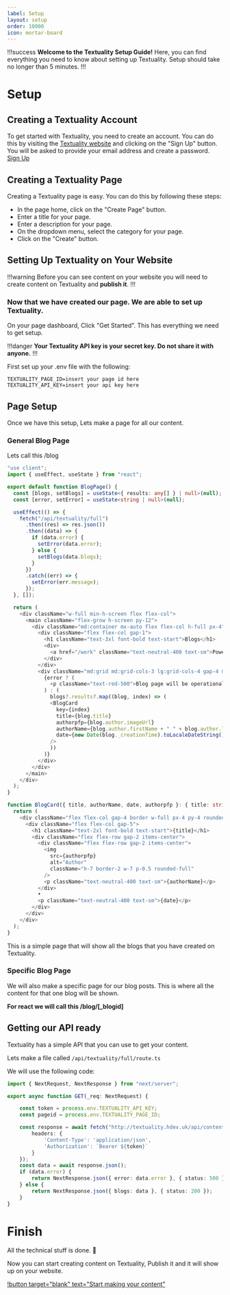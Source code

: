 ```yaml
---
label: Setup
layout: setup
order: 10000
icon: mortar-board
---
```


!!!success
**Welcome to the Textuality Setup Guide!** Here, you can find everything you need to know about setting up Textuality.
Setup should take no longer than 5 minutes.
!!!

# Setup

## Creating a Textuality Account

To get started with Textuality, you need to create an account. You can do this by visiting the [Textuality website](https://textuality.hdev.uk) and clicking on the "Sign Up" button. You will be asked to provide your email address and create a password. [Sign Up](https://textuality.hdev.uk/sign-up)

## Creating a Textuality Page

Creating a Textuality page is easy. You can do this by following these steps:

- In the page home, click on the "Create Page" button.
- Enter a title for your page.
- Enter a description for your page.
- On the dropdown menu, select the category for your page.
- Click on the "Create" button.

## Setting Up Textuality on Your Website

!!!warning
Before you can see content on your website you will need to create content on Textuality and **publish it**.
!!!

### Now that we have created our page. We are able to set up Textuality.

On your page dashboard, Click "Get Started".
This has everything we need to get setup.

!!!danger
**Your Textuality API key is your secret key. Do not share it with anyone.**
!!!

First set up your .env file with the following:

```env
TEXTUALITY_PAGE_ID=insert your page id here
TEXTUALITY_API_KEY=insert your api key here
```

## Page Setup

Once we have this setup, Lets make a page for all our content.

### General Blog Page
Lets call this /blog



```ts
"use client";
import { useEffect, useState } from "react";

export default function BlogPage() {
  const [blogs, setBlogs] = useState<{ results: any[] } | null>(null);
  const [error, setError] = useState<string | null>(null);

  useEffect(() => {
    fetch("/api/textuality/full")
      .then((res) => res.json())
      .then((data) => {
        if (data.error) {
          setError(data.error);
        } else {
          setBlogs(data.blogs);
        }
      })
      .catch((err) => {
        setError(err.message);
      });
  }, []);

  return (
    <div className="w-full min-h-screen flex flex-col">
      <main className="flex-grow h-screen py-12">
        <div className="md:container mx-auto flex flex-col h-full px-4">
          <div className="flex flex-col gap-1">
            <h1 className="text-3xl font-bold text-start">Blogs</h1>
            <div>
              <a href="/work" className="text-neutral-400 text-sm">Powered by Textuality</a>
            </div>
          </div>
          <div className="md:grid md:grid-cols-3 lg:grid-cols-4 gap-4 mt-4">
            {error ? (
              <p className="text-red-500">Blog page will be operational in approx 2 days</p>
            ) : (
              blogs?.results?.map((blog, index) => (
              <BlogCard
                key={index}
                title={blog.title}
                authorpfp={blog.author.imageUrl}
                authorName={blog.author.firstName + " " + blog.author.lastName}
                date={new Date(blog._creationTime).toLocaleDateString()}
              />
              ))
            )}
          </div>
        </div>
      </main>
    </div>
  );
}

function BlogCard({ title, authorName, date, authorpfp }: { title: string; authorName: string; date: string; authorpfp: string }) {
  return (
    <div className="flex flex-col gap-4 border w-full px-4 py-4 rounded-md bg-white dark:bg-black/60">
      <div className="flex flex-col gap-5">
        <h1 className="text-2xl font-bold text-start">{title}</h1>
        <div className="flex flex-row gap-2 items-center">
          <div className="flex flex-row gap-2 items-center">
            <img
              src={authorpfp}
              alt="Author"
              className="h-7 border-2 w-7 p-0.5 rounded-full"
            />
            <p className="text-neutral-400 text-sm">{authorName}</p>
          </div>
          •
          <p className="text-neutral-400 text-sm">{date}</p>
        </div>
      </div>
    </div>
  );
}
```

This is a simple page that will show all the blogs that you have created on Textuality.

### Specific Blog Page

We will also make a specific page for our blog posts. This is where all the content for that one blog will be shown.

**For react we will call this /blog/[_blogid]**

## Getting our API ready
Textuality has a simple API that you can use to get your content.

Lets make a file called `/api/textuality/full/route.ts`

We will use the following code:
    
```ts
import { NextRequest, NextResponse } from "next/server";

export async function GET(_req: NextRequest) {

    const token = process.env.TEXTUALITY_API_KEY;
    const pageid = process.env.TEXTUALITY_PAGE_ID;

    const response = await fetch("http://textuality.hdev.uk/api/content/full/{pageid}", {
        headers: {
            'Content-Type': 'application/json',
            'Authorization': `Bearer ${token}`
        }
    });
    const data = await response.json();
    if (data.error) {
        return NextResponse.json({ error: data.error }, { status: 500 });
    } else {
        return NextResponse.json({ blogs: data }, { status: 200 });
    }
}
```
# Finish
All the technical stuff is done. 🥳

Now you can start creating content on Textuality, Publish it and it will show up on your website.

[!button target="blank" text="Start making your content"](https://textuality.hdev.uk/)
